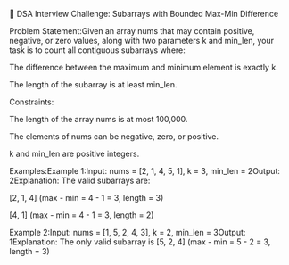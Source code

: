 📌 DSA Interview Challenge: Subarrays with Bounded Max-Min Difference

Problem Statement:Given an array nums that may contain positive, negative, or zero values, along with two parameters k and min_len, your task is to count all contiguous subarrays where:

The difference between the maximum and minimum element is exactly k.

The length of the subarray is at least min_len.

Constraints:

The length of the array nums is at most 100,000.

The elements of nums can be negative, zero, or positive.

k and min_len are positive integers.

Examples:Example 1:Input: nums = [2, 1, 4, 5, 1], k = 3, min_len = 2Output: 2Explanation: The valid subarrays are:

[2, 1, 4] (max - min = 4 - 1 = 3, length = 3)

[4, 1] (max - min = 4 - 1 = 3, length = 2)

Example 2:Input: nums = [1, 5, 2, 4, 3], k = 2, min_len = 3Output: 1Explanation: The only valid subarray is [5, 2, 4] (max - min = 5 - 2 = 3, length = 3)
